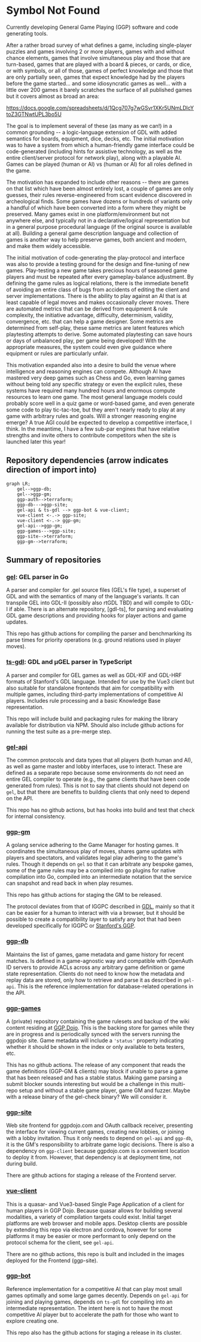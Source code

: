 # Symbol Not Found

Currently developing General Game Playing (GGP) software and code generating tools.

After a rather broad survey of what defines a game, including single-player puzzles
and games involving 2 or more players, games with and without chance elements, games
that involve simultaneous play and those that are turn-based, games that are played
with a board & pieces, or cards, or dice, or with symbols, or all of those, games of
perfect knowledge and those that are only partially seen, games that expect knowledge
had by the players before the game started... and some idiosyncratic games as well...
with a little over 200 games it barely scratches the surface of all published games
but it covers almost as broad an area:

https://docs.google.com/spreadsheets/d/1Qcg707g7wGSvr1XKr5UNmLDlcYtoZ3GTNwtUPL3bo5U

The goal is to implement several of these (as many as we can!) in a common grounding
-- a logic-language extension of GDL with added semantics for boards, equipment, dice,
decks, etc.  The initial motivation was to have a system from which a human-friendly
game interface could be code-generated (including hints for assistive technology, as
well as the entire client/server protocol for network play), along with a playable AI.
Games can be played (human or AI) vs (human or AI) for all roles defined in the game.

The motivation has expanded to include other reasons -- there are games on that list
which have been almost entirely lost, a couple of games are only guesses, their rules
reverse-engineered from scant evidence discovered in archeological finds.  Some games
have dozens or hundreds of variants only a handful of which have been converted into a
form where they might be preserved.  Many games exist in one platform/environment but
not anywhere else, and typically not in a declarative/logical representation but in a
general purpose procedural language (if the original source is available at all).
Building a general game description language and collection of games is another way to
help preserve games, both ancient and modern, and make them widely accessible.

The initial motivation of code-generating the play-protocol and interface was also to
provide a testing ground for the design and fine-tuning of new games.  Play-testing a
new game takes precious hours of seasoned game players and must be repeated after every
gameplay-balance adjustment.  By defining the game rules as logical relations, there
is the immediate benefit of avoiding an entire class of bugs from accidents of editing
the client and server implementations.  There is the ability to play against an AI that
is at least capable of legal moves and makes occasionally clever moves.  There are
automated metrics that can be derived from equipment & rule complexity, the initiative
advantage, difficulty, determinism, validity, convergence, etc. that can help a game
designer.  Some metrics are determined from self-play, these same metrics are latent
features which playtesting attempts to derive.  Some automated playtesting can save
hours or days of unbalanced play, per game being developed!  With the appropriate
measures, the system could even give guidance where equipment or rules are particularly
unfair.

This motivation expanded also into a desire to build the venue where intelligence
and reasoning engines can compete.  Although AI have mastered very deep games such
as Chess and Go, even learning games without being told any specific strategy or
even the explicit rules, these systems have required many hundred hours and enormous
compute resources to learn one game.  The most general language models could probably
score well in a quiz game or word-based game, and even generate some code to play
tic-tac-toe, but they aren't nearly ready to play at any game with arbitrary rules
and goals.  Will a stronger reasoning engine emerge?  A true AGI could be expected
to develop a competitive interface, I think.  In the meantime, I have a few sub-par
engines that have relative strengths and invite others to contribute competitors
when the site is launched later this year!


## Repository dependencies (arrow indicates direction of import into)

```mermaid
graph LR;
    gel-->ggp-db;
    gel-->ggp-gm;
    ggp-auth-->terraform;
    ggp-db--->ggp-site;
    gel-api & ts-gdl --> ggp-bot & vue-client;
    vue-client <-.-> ggp-site;
    vue-client <-.-> ggp-gm;
    gel-api-->ggp-gm;
    ggp-games--->ggp-site;
    ggp-site-->terraform;
    ggp-gm-->terraform;
```

## Summary of repositories

### [gel]: GEL parser in Go

A parser and compiler for .gel source files (GEL's file type), a superset of
GDL and with the semantics of many of the language's variants.  It can transpile
GEL into GDL-II (possibly also rtGDL TBD) and will compile to GDL-I if able.
There is an alternate repository, [gdl-ts], for parsing and evaluating GDL game
descriptions and providing hooks for player actions and game updates.

This repo has github actions for compiling the parser and benchmarking its parse
times for priority operations (e.g. ground relations used in player moves).

### [ts-gdl]: GDL and μGEL parser in TypeScript

A parser and compiler for GEL games as well as GDL-KIF and GDL-HRF formats of
Stanford's GDL language.  Intended for use by the Vue3 client but also suitable
for standalone frontends that aim for compatibility with multiple games, including
third-party implementations of competitive AI players.  Includes rule processing
and a basic Knowledge Base representation.

This repo will include build and packaging rules for making the library available
for distribution via NPM.  Should also include github actions for running the test
suite as a pre-merge step.

### [gel-api]

The common protocols and data types that all players (both human and AI),
as well as game master and lobby interfaces, use to interact.  These are
defined as a separate repo because some environments do not need an entire GEL 
compiler to operate (e.g., the game clients that have been code generated from
rules).  This is not to say that clients should not depend on `gel`, but that
there are benefits to building clients that only need to depend on the API.

This repo has no github actions, but has hooks into build and test that check
for internal consistency.

### [ggp-gm]

A golang service adhering to the Game Manager for hosting games.
It coordinates the simultaneous play of moves, shares game updates with players
and spectators, and validates legal play adhering to the game's rules.  Though
it depends on `gel` so that it can arbitrate any bespoke games, some of the
game rules may be a compiled into go plugins for native compilation into Go,
compiled into an intermediate notation that the service can snapshot and read
back in when play resumes.

This repo has github actions for staging the GM to be released.

The protocol deviates from that of IGGPC described in [GDL](https://www.cs.uic.edu/~hinrichs/papers/love2006general.pdf),
mainly so that it can be easier for a human to interact with via a browser,
but it should be possible to create a compatibility layer to satisfy any bot
that had been developed specifically for IGGPC or [Stanford's GGP](https://games.ggp.org).

### [ggp-db]

Maintains the list of games, game metadata and game history for
recent matches.  Is defined in a game-agnostic way and compatible with OpenAuth
ID servers to provide ACLs across any arbitrary game definition or game state
representation.  Clients do not need to know how the metadata and replay data
are stored, only how to retrieve and parse it as described in `gel-api`.  This
is the reference implementation for database-related operations in the API.

### [ggp-games]

A (private) repository containing the game rulesets and backup
of the wiki content residing at [GGP Dojo](https://ggpdojo.com/games).  This is
the backing store for games while they are in progress and is periodically
synced with the servers running the ggpdojo site.  Game metadata will include
a `'status'` property indicating whether it should be shown in the index or only
available to beta testers, etc.

This has no github actions.  The release of any component that reads the
game definitions (GGP-GM & clients) may block if unable to parse a game
that has been released and has a stable status.  Making game parsing a submit
blocker sounds interesting but would be a challenge in this multi-repo setup
and without a stable game player, game GM and fuzzer.  Maybe with a release
binary of the gel-check binary?  We will consider it.

### [ggp-site]

Web site frontend for ggpdojo.com and OAuth callback receiver, presenting the
interface for viewing current games, creating new lobbies, or joining with
a lobby invitation.  Thus it only needs to depend on `gel-api` and `ggp-db`, it
is the GM's responsibility to arbitrate game logic decisions.  There is also a
dependency on `ggp-client` because ggpdojo.com is a convenient location to
deploy it from.  However, that dependency is at deployment time, not during build.

There are github actions for staging a release of the Frontend server.

### [vue-client]

This is a quasar- and Vue3-based Single Page Application of a client for human
players in GGP Dojo.  Because quasar allows for building several modalities,
a variety of compilation targets could exist.  Initial target platforms are web
browser and mobile apps.  Desktop clients are possible by extending this repo
via electron and cordova, however for some platforms it may be easier or more
performant to only depend on the protocol schema for the client, see `gel-api`.

There are no github actions, this repo is built and included in the images
deployed for the Frontend (ggp-site).

### [ggp-bot]

Reference implementation for a competitive AI that can play most small games
optimally and some large games decently.  Depends on `gel-api` for joining
and playing games, depends on `ts-gdl` for compiling into an intermediate
representation.  The intent here is not to have the most competitive AI player
but to accelerate the path for those who want to explore creating one.

This repo also has the github actions for staging a release in its cluster.


[gel]: https://github.com/SymbolNotFound/gel

[ts-gdl]: https://github.com/SymbolNotFound/ts-gdl

[gel-api]: https://github.com/SymbolNotFound/gel-api

[ggp-gm]: https://github.com/SymbolNotFound/ggp-gm

[ggp-db]: https://github.com/SymbolNotFound/ggp-db

[ggp-games]: https://github.com/SymbolNotFound/ggp-games

[ggp-site]:  https://github.com/SymbolNotFound/ggp-site

[vue-client]:  https://github.com/SymbolNotFound/vue-client

[ggp-bot]:  https://github.com/SymbolNotFound/ggp-bot
